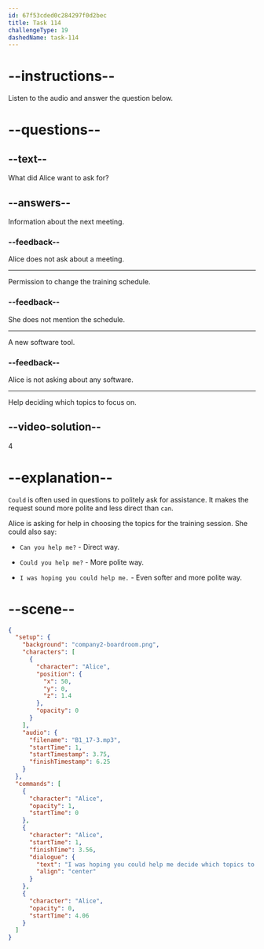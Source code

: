 ```yaml
---
id: 67f53cded0c284297f0d2bec
title: Task 114
challengeType: 19
dashedName: task-114
---
```


<!-- (audio) Alice: I was hoping you could help me decide which topics to focus on. -->

# --instructions--

Listen to the audio and answer the question below.

# --questions--

## --text--

What did Alice want to ask for?

## --answers--

Information about the next meeting.

### --feedback--

Alice does not ask about a meeting.

---

Permission to change the training schedule.

### --feedback--

She does not mention the schedule.

---

A new software tool.

### --feedback--

Alice is not asking about any software.

---

Help deciding which topics to focus on.

## --video-solution--

4

# --explanation--

`Could` is often used in questions to politely ask for assistance. It makes the request sound more polite and less direct than `can`.

Alice is asking for help in choosing the topics for the training session. She could also say:

- `Can you help me?` - Direct way.

- `Could you help me?` - More polite way.

- `I was hoping you could help me.` - Even softer and more polite way.

# --scene--

```json
{
  "setup": {
    "background": "company2-boardroom.png",
    "characters": [
      {
        "character": "Alice",
        "position": {
          "x": 50,
          "y": 0,
          "z": 1.4
        },
        "opacity": 0
      }
    ],
    "audio": {
      "filename": "B1_17-3.mp3",
      "startTime": 1,
      "startTimestamp": 3.75,
      "finishTimestamp": 6.25
    }
  },
  "commands": [
    {
      "character": "Alice",
      "opacity": 1,
      "startTime": 0
    },
    {
      "character": "Alice",
      "startTime": 1,
      "finishTime": 3.56,
      "dialogue": {
        "text": "I was hoping you could help me decide which topics to focus on.",
        "align": "center"
      }
    },
    {
      "character": "Alice",
      "opacity": 0,
      "startTime": 4.06
    }
  ]
}
```
